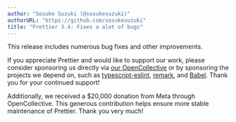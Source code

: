 ```yaml
---
author: "Sosuke Suzuki (@sosukesuzuki)"
authorURL: "https://github.com/sosukesuzuki"
title: "Prettier 3.4: Fixes a alot of bugs"
---
```


This release includes numerous bug fixes and other improvements.

If you appreciate Prettier and would like to support our work, please consider sponsoring us directly via [our OpenCollective](https://opencollective.com/prettier) or by sponsoring the projects we depend on, such as [typescript-eslint](https://opencollective.com/typescript-eslint), [remark](https://opencollective.com/unified), and [Babel](https://opencollective.com/babel). Thank you for your continued support!

Additionally, we received a $20,000 donation from Meta through OpenCollective. This generous contribution helps ensure more stable maintenance of Prettier. Thank you very much!

